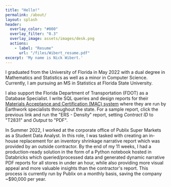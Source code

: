 ```yaml
---
title: "Hello!"
permalink: /about/
layout: splash
header:
  overlay_color: "#000"
  overlay_filter: "0.3"
  overlay_image: assets/images/desk.png
  actions:
    - label: "Resume"
      url: "/files/Wibert_resume.pdf"
excerpt: 'My name is Nick Wibert.'
---
```


I graduated from the University of Florida in May 2022 with a dual degree in Mathematics and Statistics as well as a minor in Computer Science. Currently, I am pursuing an MS in Statistics at Florida State University.

I also support the Florida Department of Transportation (FDOT) as a Database Specialist. I write SQL queries and design reports for their [Materials Acceptance and Certification (MAC) system](https://mac.fdot.gov/) where they are run by Earthwork specialists throughout the state. For a sample report, click the previous link and run the "ERS - Density" report, setting *Contract ID* to "T2831" and *Output* to "PDF".

In Summer 2022, I worked at the corporate office of Publix Super Markets as a Student Data Analyst. In this role, I was tasked with creating an in-house replacement for an inventory shrinkage narrative report which was provided by an outside contractor. By the end of my 11 weeks, I had a production-ready solution in the form of a Python notebook hosted in Databricks which queried/processed data and generated dynamic narrative PDF reports for all stores in under an hour, while also providing more visual appeal and more valuable insights than the contractor's report. This process is currently run by Publix on a monthly basis, saving the company ~$90,000 per year.

